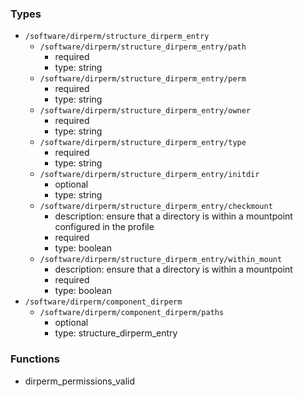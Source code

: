 ### Types

- `/software/dirperm/structure_dirperm_entry`
    - `/software/dirperm/structure_dirperm_entry/path`
        - required
        - type: string
    - `/software/dirperm/structure_dirperm_entry/perm`
        - required
        - type: string
    - `/software/dirperm/structure_dirperm_entry/owner`
        - required
        - type: string
    - `/software/dirperm/structure_dirperm_entry/type`
        - required
        - type: string
    - `/software/dirperm/structure_dirperm_entry/initdir`
        - optional
        - type: string
    - `/software/dirperm/structure_dirperm_entry/checkmount`
        - description: ensure that a directory is within a mountpoint configured in the profile
        - required
        - type: boolean
    - `/software/dirperm/structure_dirperm_entry/within_mount`
        - description: ensure that a directory is within a mountpoint
        - required
        - type: boolean
- `/software/dirperm/component_dirperm`
    - `/software/dirperm/component_dirperm/paths`
        - optional
        - type: structure_dirperm_entry

### Functions

- dirperm_permissions_valid